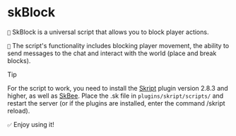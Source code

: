 # skBlock

`📝` SkBlock is a universal script that allows you to block player actions.

`🍵` The script's functionality includes blocking player movement, the ability to send messages to the chat and interact with the world (place and break blocks).

> [!TIP]
> For the script to work, you need to install the [Skript](https://github.com/SkriptLang/Skript/releases) plugin version 2.8.3 and higher, as well as [SkBee](https://github.com/ShaneBeee/SkBee/releases).  Place the .sk file in `plugins/skript/scripts/` and restart the server (or if the plugins are installed, enter the command /skript reload).

`✅` Enjoy using it!
